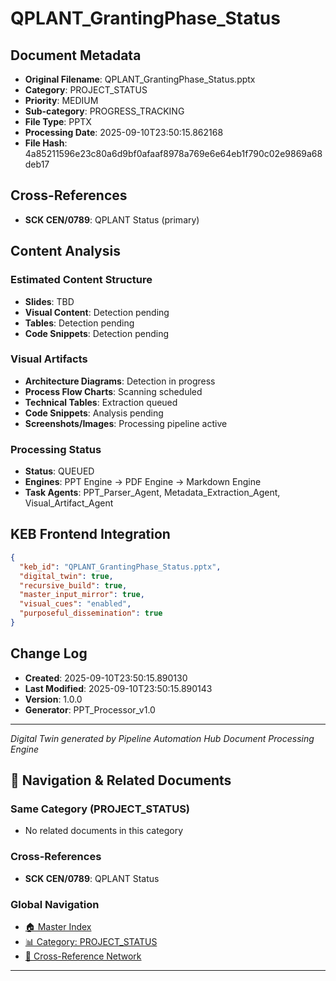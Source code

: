 # QPLANT_GrantingPhase_Status

## Document Metadata
- **Original Filename**: QPLANT_GrantingPhase_Status.pptx
- **Category**: PROJECT_STATUS
- **Priority**: MEDIUM
- **Sub-category**: PROGRESS_TRACKING
- **File Type**: PPTX
- **Processing Date**: 2025-09-10T23:50:15.862168
- **File Hash**: 4a85211596e23c80a6d9bf0afaaf8978a769e6e64eb1f790c02e9869a68deb17

## Cross-References
- **SCK CEN/0789**: QPLANT Status (primary)

## Content Analysis
### Estimated Content Structure
- **Slides**: TBD
- **Visual Content**: Detection pending
- **Tables**: Detection pending
- **Code Snippets**: Detection pending

### Visual Artifacts
- **Architecture Diagrams**: Detection in progress
- **Process Flow Charts**: Scanning scheduled  
- **Technical Tables**: Extraction queued
- **Code Snippets**: Analysis pending
- **Screenshots/Images**: Processing pipeline active

### Processing Status
- **Status**: QUEUED
- **Engines**: PPT Engine → PDF Engine → Markdown Engine
- **Task Agents**: PPT_Parser_Agent, Metadata_Extraction_Agent, Visual_Artifact_Agent

## KEB Frontend Integration
```json
{
  "keb_id": "QPLANT_GrantingPhase_Status.pptx",
  "digital_twin": true,
  "recursive_build": true,
  "master_input_mirror": true,
  "visual_cues": "enabled",
  "purposeful_dissemination": true
}
```

## Change Log
- **Created**: 2025-09-10T23:50:15.890130
- **Last Modified**: 2025-09-10T23:50:15.890143
- **Version**: 1.0.0
- **Generator**: PPT_Processor_v1.0

---
*Digital Twin generated by Pipeline Automation Hub Document Processing Engine*


## 🧭 Navigation & Related Documents

### Same Category (PROJECT_STATUS)
- No related documents in this category

### Cross-References
- **SCK CEN/0789**: QPLANT Status

### Global Navigation
- [🏠 Master Index](../recursive_build/master_index.md)
- [📊 Category: PROJECT_STATUS](../recursive_build/category_project_status.md)
- [🔗 Cross-Reference Network](../recursive_build/cross_reference_network.md)

---

